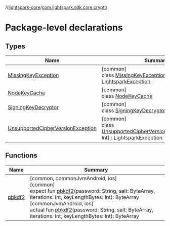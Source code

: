 //[lightspark-core](../../index.md)/[com.lightspark.sdk.core.crypto](index.md)

# Package-level declarations

## Types

| Name | Summary |
|---|---|
| [MissingKeyException](-missing-key-exception/index.md) | [common]<br>class [MissingKeyException](-missing-key-exception/index.md)(nodeId: String) : [LightsparkException](../com.lightspark.sdk.core/-lightspark-exception/index.md) |
| [NodeKeyCache](-node-key-cache/index.md) | [common]<br>class [NodeKeyCache](-node-key-cache/index.md) |
| [SigningKeyDecryptor](-signing-key-decryptor/index.md) | [common]<br>class [SigningKeyDecryptor](-signing-key-decryptor/index.md) |
| [UnsupportedCipherVersionException](-unsupported-cipher-version-exception/index.md) | [common]<br>class [UnsupportedCipherVersionException](-unsupported-cipher-version-exception/index.md)(version: Int) : [LightsparkException](../com.lightspark.sdk.core/-lightspark-exception/index.md) |

## Functions

| Name | Summary |
|---|---|
| [pbkdf2](pbkdf2.md) | [common, commonJvmAndroid, ios]<br>[common]<br>expect fun [pbkdf2](pbkdf2.md)(password: String, salt: ByteArray, iterations: Int, keyLengthBytes: Int): ByteArray<br>[commonJvmAndroid, ios]<br>actual fun [pbkdf2](pbkdf2.md)(password: String, salt: ByteArray, iterations: Int, keyLengthBytes: Int): ByteArray |
